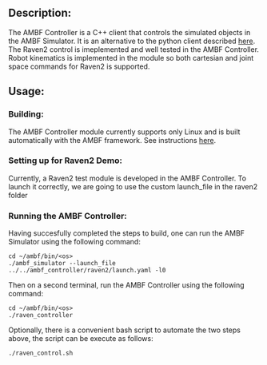 
## Description:
The AMBF Controller is a C++ client that controls the simulated objects in the
AMBF Simulator. It is an alternative to the python client described [here](https://github.com/WPI-AIM/ambf/wiki/The-Python-Client).
The Raven2 control is imeplemented and well tested in the AMBF Controller. Robot
kinematics is implemented in the module so both cartesian and joint space commands
for Raven2 is supported.

## Usage:
### Building:
The AMBF Controller module currently supports only Linux and is built automatically with the AMBF framework. See instructions
[here](https://github.com/WPI-AIM/ambf/wiki/Installing-AMBF).

### Setting up for Raven2 Demo:
Currently, a Raven2 test module is developed in the AMBF Controller. To launch
it correctly, we are going to use the custom launch_file in the raven2 folder

### Running the AMBF Controller:
Having succesfully completed the steps to build, one can run the AMBF Simulator
using the following command:

```
cd ~/ambf/bin/<os>
./ambf_simulator --launch_file ../../ambf_controller/raven2/launch.yaml -l0
```
Then on a second terminal, run the AMBF Controller using the following command:

```
cd ~/ambf/bin/<os>
./raven_controller
```

Optionally, there is a convenient bash script to automate the two steps above, the script can
be execute as follows:

```
./raven_control.sh
```
